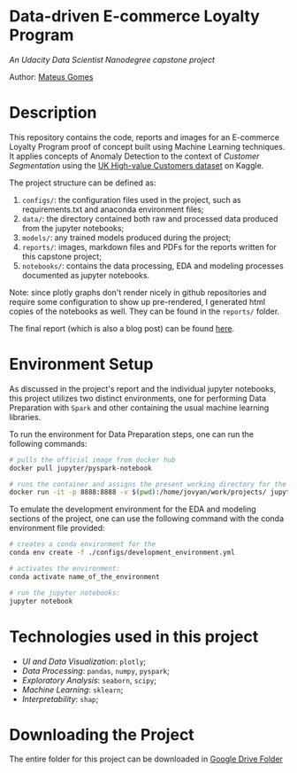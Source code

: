 # Data-driven E-commerce Loyalty Program

*An Udacity Data Scientist Nanodegree capstone project*

Author: [Mateus Gomes](mailto:mpicanco96@gmail.com)

# Description
This repository contains the code, reports and images for an E-commerce Loyalty Program proof of concept built using Machine Learning techniques. It applies concepts of Anomaly Detection to the context of *Customer Segmentation* using the [UK High-value Customers dataset](https://www.kaggle.com/vik2012kvs/high-value-customers-identification) on Kaggle.

The project structure can be defined as:

1. `configs/`: the configuration files used in the project, such as requirements.txt and anaconda environment files;
2. `data/`: the directory contained both raw and processed data produced from the jupyter notebooks;
3. `models/`: any trained models produced during the project;
4. `reports/`: images, markdown files and PDFs for the reports written for this capstone project;
5. `notebooks/`: contains the data processing, EDA and modeling processes documented as jupyter notebooks.

Note: since plotly graphs don't render nicely in github repositories and require some configuration to show up pre-rendered, I generated html copies of the notebooks as well. They can be found in the `reports/` folder.

The final report (which is also a blog post) can be found [here](https://mateuspicanco.medium.com/building-a-ml-based-e-commerce-loyalty-program-9848a93d7463).

# Environment Setup
As discussed in the project's report and the individual jupyter notebooks, this project utilizes two distinct environments, one for performing Data Preparation with `Spark` and other containing the usual machine learning libraries.

To run the environment for Data Preparation steps, one can run the following commands:

```bash
# pulls the official image from docker hub
docker pull jupyter/pyspark-notebook

# runs the container and assigns the present working directory for the container to access -- works fine if you run in the root directory of this repository
docker run -it -p 8888:8888 -v $(pwd):/home/jovyan/work/projects/ jupyter/pyspark-notebook
```

To emulate the development environment for the EDA and modeling sections of the project, one can use the following command with the conda environment file provided:

```bash
# creates a conda environment for the
conda env create -f ./configs/development_environment.yml

# activates the environment:
conda activate name_of_the_environment

# run the jupyter notebooks:
jupyter notebook
```

# Technologies used in this project
- *UI and Data Visualization*: `plotly`;
- *Data Processing*: `pandas`, `numpy`, `pyspark`;
- *Exploratory Analysis*: `seaborn`, `scipy`;
- *Machine Learning*: `sklearn`;
- *Interpretability*: `shap`;

# Downloading the Project
The entire folder for this project can be downloaded in [Google Drive Folder](https://drive.google.com/drive/folders/1Wwl-XteeFY3ildzItSKD5BS58W4bcmNm?usp=sharing)
